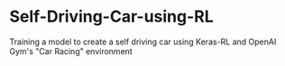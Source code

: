 # Self-Driving-Car-using-RL

Training a model to create a self driving car using Keras-RL and OpenAI Gym's "Car Racing" environment 
